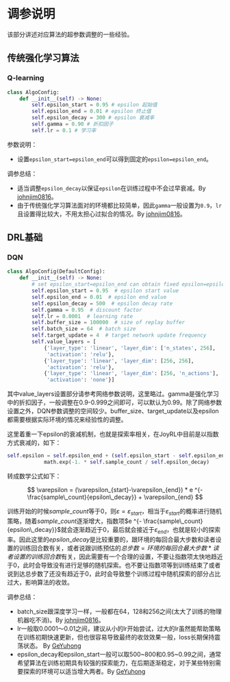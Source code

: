 # 调参说明

该部分讲述对应算法的超参数调整的一些经验。
## 传统强化学习算法

### Q-learning

```python
class AlgoConfig:
    def __init__(self) -> None:
        self.epsilon_start = 0.95 # epsilon 起始值
        self.epsilon_end = 0.01 # epsilon 终止值
        self.epsilon_decay = 300 # epsilon 衰减率
        self.gamma = 0.90 # 折扣因子
        self.lr = 0.1 # 学习率
```
参数说明：

* 设置`epsilon_start=epsilon_end`可以得到固定的`epsilon=epsilon_end`。

调参总结：

* 适当调整`epsilon_decay`以保证`epsilon`在训练过程中不会过早衰减。By [johnjim0816](https://github.com/johnjim0816)。
* 由于传统强化学习算法面对的环境都比较简单，因此`gamma`一般设置为`0.9`，`lr`且设置得比较大，不用太担心过拟合的情况。By [johnjim0816](https://github.com/johnjim0816)。

## DRL基础

### DQN

```python
class AlgoConfig(DefaultConfig):
    def __init__(self) -> None:
        # set epsilon_start=epsilon_end can obtain fixed epsilon=epsilon_end
        self.epsilon_start = 0.95  # epsilon start value
        self.epsilon_end = 0.01  # epsilon end value
        self.epsilon_decay = 500  # epsilon decay rate
        self.gamma = 0.95  # discount factor
        self.lr = 0.0001  # learning rate
        self.buffer_size = 100000  # size of replay buffer
        self.batch_size = 64  # batch size
        self.target_update = 4  # target network update frequency
        self.value_layers = [
            {'layer_type': 'linear', 'layer_dim': ['n_states', 256],
             'activation': 'relu'},
            {'layer_type': 'linear', 'layer_dim': [256, 256],
             'activation': 'relu'},
            {'layer_type': 'linear', 'layer_dim': [256, 'n_actions'],
             'activation': 'none'}]
```
其中value_layers设置部分请参考网络参数说明，这里略过。gamma是强化学习中的折扣因子，一般调整在0.9-0.999之间即可，可以默认为0.99。除了网络参数设置之外，DQN参数调整的空间较少。buffer_size、target_update以及epsilon都需要根据实际环境的情况来经验性的调整。

这里着重一下epsilon的衰减机制，也就是探索率相关，在JoyRL中目前是以指数方式衰减的，如下：
```python
self.epsilon = self.epsilon_end + (self.epsilon_start - self.epsilon_end) * \
            math.exp(-1. * self.sample_count / self.epsilon_decay) 
```
转成数学公式如下：

$$
\varepsilon = (\varepsilon_{start}-\varepsilon_{end}) * e ^{- \frac{sample\_count}{epsilon\_decay}} + \varepsilon_{end}
$$

训练开始的时候$sample\_count$等于0，则$\varepsilon = \varepsilon_{start}$，相当于$\varepsilon_{start}$的概率进行随机策略，随着$sample\_count$逐渐增大，指数项$e ^{- \frac{sample\_count}{epsilon\_decay}}$就会逐渐趋近于0，最后就会接近于$\varepsilon_{end}$，也就是较小的探索率。因此这里的$epsilon\_decay$是比较重要的，跟环境的每回合最大步数和读者设置的训练回合数有关，或者说跟训练预估的$总步数=环境的每回合最大步数*读者设置的训练回合数$有关，因此需要有一个合理的设置，不要让指数项太快地趋近于0，此时会导致没有进行足够的随机探索。也不要让指数项等到训练结束了或者说到达总步数了还没有趋近于0，此时会导致整个训练过程中随机探索的部分占比过大，影响算法的收敛。

调参总结：

* batch_size跟深度学习一样，一般都在64，128和256之间(太大了训练的物理机器吃不消)。By [johnjim0816](https://github.com/johnjim0816)。
* lr一般取0.0001～0.01之间，建议从小的lr开始尝试，过大的lr虽然能帮助策略在训练初期快速更新，但也很容易导致最终的收敛效果一般，loss长期保持震荡状态。 By [GeYuhong](https://github.com/GeYuhong)
* epsilon_decay和epsilon_start一般可以取500~800和0.95~0.99之间，通常希望算法在训练初期具有较强的探索能力，在后期逐渐稳定，对于某些特别需要探索的环境可以适当增大两者。By [GeYuhong](https://github.com/GeYuhong)